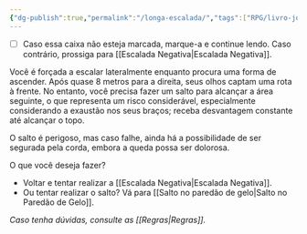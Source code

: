 ```yaml
---
{"dg-publish":true,"permalink":"/longa-escalada/","tags":["RPG/livro-jogo/Aasthar/story-points"],"created":"2024-12-19T14:00:29.727-05:00","updated":"2025-01-08T16:14:25.668-05:00"}
---
```



- [ ] Caso essa caixa não esteja marcada, marque-a e continue lendo. Caso contrário, prossiga para [[Escalada Negativa\|Escalada Negativa]].

Você é forçada a escalar lateralmente enquanto procura uma forma de ascender. Após quase 8 metros para a direita, seus olhos captam uma rota à frente. No entanto, você precisa fazer um salto para alcançar a área seguinte, o que representa um risco considerável, especialmente considerando a exaustão nos seus braços; receba desvantagem constante até alcançar o topo.

O salto é perigoso, mas caso falhe, ainda há a possibilidade de ser segurada pela corda, embora a queda possa ser dolorosa. 

O que você deseja fazer?

- Voltar e tentar realizar a [[Escalada Negativa\|Escalada Negativa]].
- Ou tentar realizar o salto? Vá para [[Salto no paredão de gelo\|Salto no Paredão de Gelo]].

*Caso tenha dúvidas, consulte as [[Regras\|Regras]].*

